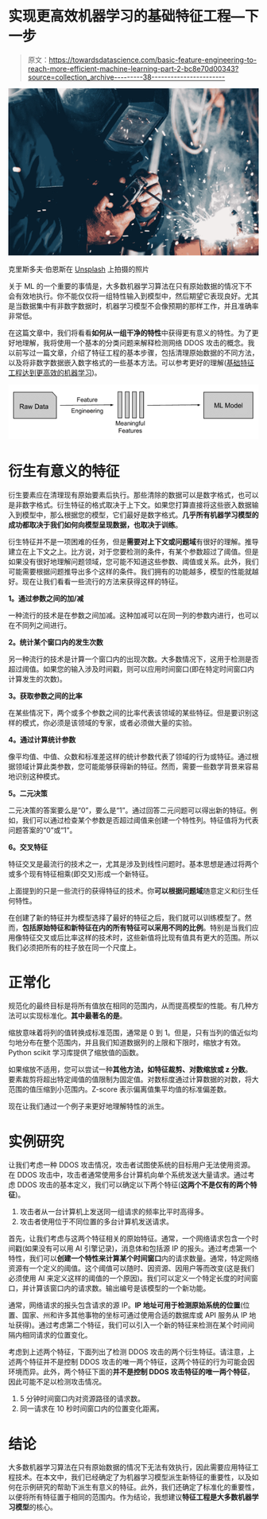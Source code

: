 # 实现更高效机器学习的基础特征工程—下一步

> 原文：<https://towardsdatascience.com/basic-feature-engineering-to-reach-more-efficient-machine-learning-part-2-bc8e70d00343?source=collection_archive---------38----------------------->

![](img/1f1afea427a4018a4b0c0d0b3e1eb23e.png)

克里斯多夫·伯恩斯在 [Unsplash](https://unsplash.com/s/photos/engineering?utm_source=unsplash&utm_medium=referral&utm_content=creditCopyText) 上拍摄的照片

关于 ML 的一个重要的事情是，大多数机器学习算法在只有原始数据的情况下不会有效地执行。你不能仅仅将一组特性输入到模型中，然后期望它表现良好。尤其是当数据集中有非数字数据时，机器学习模型不会像预期的那样工作，并且准确率非常低。

在这篇文章中，我们将看看**如何从一组干净的特性**中获得更有意义的特性。为了更好地理解，我将使用一个基本的分类问题来解释检测网络 DDOS 攻击的概念。我以前写过一篇文章，介绍了特征工程的基本步骤，包括清理原始数据的不同方法，以及将非数字数据嵌入数字格式的一些基本方法。可以参考更好的理解([基础特征工程达到更高效的机器学习](/basic-feature-engineering-to-reach-more-efficient-machine-learning-6294022e17a5))。

![](img/6de838453732f82144dddec33b1fbcee.png)

# 衍生有意义的特征

衍生要素应在清理现有原始要素后执行。那些清除的数据可以是数字格式，也可以是非数字格式。衍生特征的格式取决于上下文。如果您打算直接将这些嵌入数据输入到模型中，那么根据您的模型，它们最好是数字格式。**几乎所有机器学习模型的成功都取决于我们如何向模型呈现数据，也取决于训练**。

衍生特征并不是一项困难的任务，但是**需要对上下文或问题域**有很好的理解。推导建立在上下文之上。比方说，对于您要检测的条件，有某个参数超过了阈值。但是如果没有很好地理解问题领域，您可能不知道这些参数、阈值或关系。此外，我们可能需要根据问题推导出多个这样的条件。我们拥有的功能越多，模型的性能就越好。现在让我们看看一些流行的方法来获得这样的特征。

**1。通过参数之间的加/减**

一种流行的技术是在参数之间加减。这种加减可以在同一列的参数内进行，也可以在不同列之间进行。

**2。统计某个窗口内的发生次数**

另一种流行的技术是计算一个窗口内的出现次数。大多数情况下，这用于检测是否超过阈值。如果您的输入涉及时间戳，则可以应用时间窗口(即在特定时间窗口内计算发生的次数)。

**3。获取参数之间的比率**

在某些情况下，两个或多个参数之间的比率代表该领域的某些特征。但是要识别这样的模式，你必须是该领域的专家，或者必须做大量的实验。

**4。通过计算统计参数**

像平均值、中值、众数和标准差这样的统计参数代表了领域的行为或特征。通过根据领域计算此类参数，您可能能够获得新的特征。然而，需要一些数学背景来容易地识别这种模式。

**5。二元决策**

二元决策的答案要么是“0”，要么是“1”。通过回答二元问题可以得出新的特征。例如，我们可以通过检查某个参数是否超过阈值来创建一个特性列。特征值将为代表问题答案的“0”或“1”。

**6。交叉特征**

特征交叉是最流行的技术之一，尤其是涉及到线性问题时。基本思想是通过将两个或多个现有特征相乘(即交叉)形成一个新特征。

上面提到的只是一些流行的获得特征的技术。你**可以根据问题域**随意定义和衍生任何特性。

在创建了新的特征并为模型选择了最好的特征之后，我们就可以训练模型了。然而，**包括原始特征和新特征在内的所有特征可以采用不同的比例**。特别是当我们应用像特征交叉或后比率这样的技术时，这些新值将比现有值具有更大的范围。所以我们必须把所有的柱子放在同一个尺度上。

# 正常化

规范化的最终目标是将所有值放在相同的范围内，从而提高模型的性能。有几种方法可以实现标准化。**其中最著名的是**。

缩放意味着将列的值转换成标准范围，通常是 0 到 1。但是，只有当列的值近似均匀地分布在整个范围内，并且我们知道数据列的上限和下限时，缩放才有效。Python scikit 学习库提供了缩放值的函数。

如果缩放不适用，您可以尝试一种**其他方法，如特征裁剪、对数缩放或 z 分数**。要素裁剪将超出特定阈值的值限制为固定值。对数标度通过计算数据的对数，将大范围的值压缩到小范围内。Z-score 表示偏离值集平均值的标准偏差数。

现在让我们通过一个例子来更好地理解特性的派生。

# 实例研究

让我们考虑一种 DDOS 攻击情况，攻击者试图使系统的目标用户无法使用资源。在 DDOS 攻击中，攻击者通常使用多台计算机向单个系统发送大量请求。通过考虑 DDOS 攻击的基本定义，我们可以确定以下两个特征(**这两个不是仅有的两个特征**)。

1.  攻击者从一台计算机上发送同一组请求的频率比平时高得多。
2.  攻击者使用位于不同位置的多台计算机发送请求。

首先，让我们考虑与这两个特征相关的原始特征。通常，一个网络请求包含一个时间戳(如果没有可以用 AI 引擎记录)，消息体和包括源 IP 的报头。通过考虑第一个特性，我们可以**创建一个特性来计算某个时间窗口**内的请求数量。通常，特定网络资源有一个定义的阈值。这个阈值可以随时、因资源、因用户等而改变(这是我们必须使用 AI 来定义这样的阈值的一个原因)。我们可以定义一个特定长度的时间窗口，并计算该窗口内的请求数。输出编号是该模型的一个新功能。

通常，网络请求的报头包含请求的源 IP。**IP 地址可用于检测原始系统的位置**(位置、国家、州和许多其他事物的坐标可通过使用合适的数据库或 API 服务从 IP 地址获得)。通过考虑第二个特征，我们可以引入一个新的特征来检测在某个时间间隔内相同请求的位置变化。

考虑到上述两个特征，下面列出了检测 DDOS 攻击的两个衍生特征。请注意，上述两个特征并不是控制 DDOS 攻击的唯一两个特征，这两个特征的行为可能会因环境而异。此外，两个特征下面的**并不是控制 DDOS 攻击特征的唯一两个特征**，因此可能不足以检测攻击情况。

1.  5 分钟时间窗口内对资源路径的请求数。
2.  同一请求在 10 秒时间窗口内的位置变化距离。

# 结论

大多数机器学习算法在只有原始数据的情况下无法有效执行，因此需要应用特征工程技术。在本文中，我们已经确定了为机器学习模型派生新特征的重要性，以及如何在示例研究的帮助下派生有意义的特征。此外，我们还确定了标准化的重要性，以便将所有特征置于相同的范围内。作为结论，我想建议**特征工程是大多数机器学习模型**的核心。